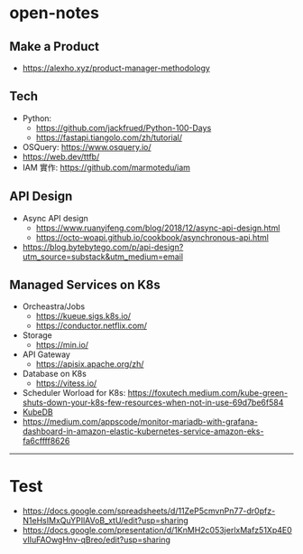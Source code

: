 # open-notes

## Make a Product

- https://alexho.xyz/product-manager-methodology




## Tech

- Python: 
  - https://github.com/jackfrued/Python-100-Days
  - https://fastapi.tiangolo.com/zh/tutorial/
- OSQuery: https://www.osquery.io/
- https://web.dev/ttfb/
- IAM 實作: https://github.com/marmotedu/iam

## API Design

- Async API design
  - https://www.ruanyifeng.com/blog/2018/12/async-api-design.html
  - https://octo-woapi.github.io/cookbook/asynchronous-api.html
- https://blog.bytebytego.com/p/api-design?utm_source=substack&utm_medium=email

## Managed Services on K8s

- Orcheastra/Jobs
  - https://kueue.sigs.k8s.io/
  - https://conductor.netflix.com/
- Storage
  - https://min.io/
- API Gateway
  - https://apisix.apache.org/zh/
- Database on K8s
  - https://vitess.io/
- Scheduler Worload for K8s: https://foxutech.medium.com/kube-green-shuts-down-your-k8s-few-resources-when-not-in-use-69d7be6f584
- [KubeDB](https://kubedb.com/)
- https://medium.com/appscode/monitor-mariadb-with-grafana-dashboard-in-amazon-elastic-kubernetes-service-amazon-eks-fa6cffff8626
---
# Test

- https://docs.google.com/spreadsheets/d/11ZeP5cmvnPn77-dr0pfz-N1eHsIMxQuYPIlAVoB_xtU/edit?usp=sharing
- https://docs.google.com/presentation/d/1KnMH2c053jerlxMafz51Xp4E0vIIuFAOwgHnv-qBreo/edit?usp=sharing

